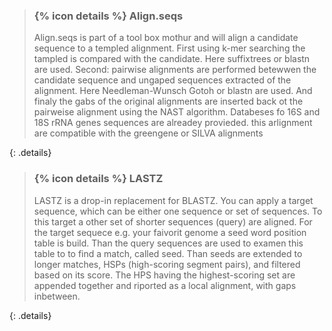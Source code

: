 > ### {% icon details %} Align.seqs
>
> Align.seqs is part of a tool box mothur and will align a candidate sequence to a templed alignment. First using k-mer searching the tampled is compared with the candidate. Here suffixtrees or blastn are used. Second: pairwise alignments are performed betewwen the candidate sequence and ungaped sequences extracted of the alignment. Here Needleman-Wunsch Gotoh or blastn are used. And finaly the gabs of the original alignments are inserted back ot the pairweise alignment using the NAST algorithm. Databeses fo 16S and 18S rRNA genes sequences are alreadey provieded. this arlignment are compatible with the greengene or SILVA alignments 
>
{: .details}


> ### {% icon details %} LASTZ
>
> LASTZ is a drop-in replacement for BLASTZ. You can apply a target sequence, which can be either one sequence or set of sequences. To this target a other set of shorter sequences (query) are aligned. For the target sequece e.g. your faivorit genome a seed word position table is build. Than the query sequences are used to examen this table to to find a match, called seed. Than seeds are extended to longer matches, HSPs (high-scoring segment pairs), and filtered based on its score. The HPS having the highest-scoring set are appended together and riported as a local alignment, with gaps inbetween. 
>
{: .details}
